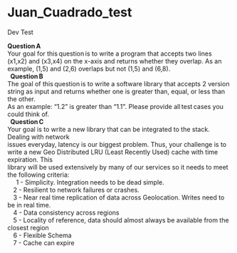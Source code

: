 # Juan_Cuadrado_test<br />
Dev Test<br />


**Question A**<br />
Your goal for this question is to write a program that accepts two lines (x1,x2) and (x3,x4) on the x-axis and returns whether they overlap. As an example, (1,5) and (2,6) overlaps but not (1,5) and (6,8).<br />
 
**Question B**<br />
The goal of this question is to write a software library that accepts 2 version string as input and returns whether one is greater than, equal, or less than the other.<br /> As an example: “1.2” is greater than “1.1". Please provide all test cases you could think of.<br />
 
**Question C**<br />
Your goal is to write a new library that can be integrated to the stack. Dealing with network<br /> issues everyday, latency is our biggest problem. Thus, your challenge is to write a new Geo Distributed LRU (Least Recently Used) cache with time expiration. This<br /> library will be used extensively by many of our services so it needs to meet the following criteria:
<br /> 
    1 - Simplicity. Integration needs to be dead simple.<br />
    2 - Resilient to network failures or crashes.<br />
    3 - Near real time replication of data across Geolocation. Writes need to be in real time.<br />
    4 - Data consistency across regions<br />
    5 - Locality of reference, data should almost always be available from the closest region<br />
    6 - Flexible Schema<br />
    7 - Cache can expire <br />
